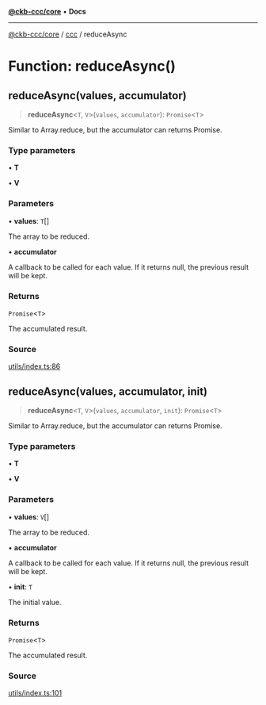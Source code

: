 [**@ckb-ccc/core**](README.md) • **Docs**

***

[@ckb-ccc/core](README.md) / [ccc](Namespace.ccc.md) / reduceAsync

# Function: reduceAsync()

## reduceAsync(values, accumulator)

> **reduceAsync**\<`T`, `V`\>(`values`, `accumulator`): `Promise`\<`T`\>

Similar to Array.reduce, but the accumulator can returns Promise.

### Type parameters

• **T**

• **V**

### Parameters

• **values**: `T`[]

The array to be reduced.

• **accumulator**

A callback to be called for each value. If it returns null, the previous result will be kept.

### Returns

`Promise`\<`T`\>

The accumulated result.

### Source

[utils/index.ts:86](https://github.com/SpectreMercury/ccc/blob/df48adb02ef9cfbc211311f00ecef869462de5fa/packages/core/src/utils/index.ts#L86)

## reduceAsync(values, accumulator, init)

> **reduceAsync**\<`T`, `V`\>(`values`, `accumulator`, `init`): `Promise`\<`T`\>

Similar to Array.reduce, but the accumulator can returns Promise.

### Type parameters

• **T**

• **V**

### Parameters

• **values**: `V`[]

The array to be reduced.

• **accumulator**

A callback to be called for each value. If it returns null, the previous result will be kept.

• **init**: `T`

The initial value.

### Returns

`Promise`\<`T`\>

The accumulated result.

### Source

[utils/index.ts:101](https://github.com/SpectreMercury/ccc/blob/df48adb02ef9cfbc211311f00ecef869462de5fa/packages/core/src/utils/index.ts#L101)
